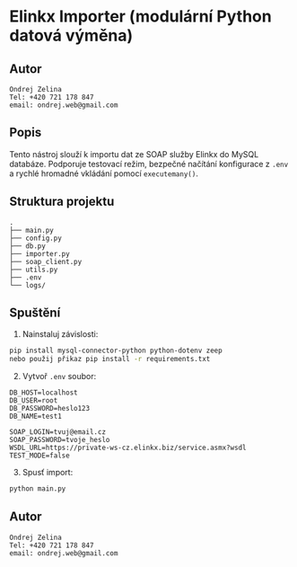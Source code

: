 
# Elinkx Importer (modulární Python datová výměna)

## Autor 
```
Ondrej Zelina 
Tel: +420 721 178 847
email: ondrej.web@gmail.com
```

## Popis
Tento nástroj slouží k importu dat ze SOAP služby Elinkx do MySQL databáze.
Podporuje testovací režim, bezpečné načítání konfigurace z `.env` a rychlé hromadné vkládání pomocí `executemany()`.

## Struktura projektu
```
.
├── main.py
├── config.py
├── db.py
├── importer.py
├── soap_client.py
├── utils.py
├── .env
└── logs/
```

## Spuštění

1. Nainstaluj závislosti:
```bash
pip install mysql-connector-python python-dotenv zeep
nebo použij přikaz pip install -r requirements.txt
```

2. Vytvoř `.env` soubor:
```dotenv
DB_HOST=localhost
DB_USER=root
DB_PASSWORD=heslo123
DB_NAME=test1

SOAP_LOGIN=tvuj@email.cz
SOAP_PASSWORD=tvoje_heslo
WSDL_URL=https://private-ws-cz.elinkx.biz/service.asmx?wsdl
TEST_MODE=false
```

3. Spusť import:
```bash
python main.py
```

[//]: # (4. Pro testovací režim:)

[//]: # (Nastav `TEST_MODE=true` v `.env` a spustí se s mock daty místo skutečného volání SOAP API.)

## Autor 
```
Ondrej Zelina 
Tel: +420 721 178 847
email: ondrej.web@gmail.com
```